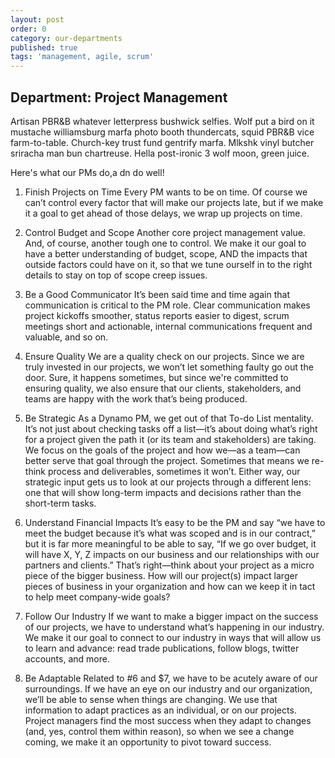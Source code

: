 ```yaml
---
layout: post
order: 0
category: our-departments
published: true
tags: 'management, agile, scrum'
---
```

## Department: Project Management

Artisan PBR&B whatever letterpress bushwick selfies. Wolf put a bird on it mustache williamsburg marfa photo booth thundercats, squid PBR&B vice farm-to-table. Church-key trust fund gentrify marfa. Mlkshk vinyl butcher sriracha man bun chartreuse. Hella post-ironic 3 wolf moon, green juice.

<!--more-->

Here's what our PMs do,a dn do well!

1. Finish Projects on Time
Every PM wants to be on time. Of course we can’t control every factor that will make our projects late, but if we make it a goal to get ahead of those delays, we wrap up projects on time.

2. Control Budget and Scope
Another core project management value. And, of course, another tough one to control. We make it our goal to have a better understanding of budget, scope, AND the impacts that outside factors could have on it, so that we tune ourself in to the right details to stay on top of scope creep issues.

3. Be a Good Communicator
It’s been said time and time again that communication is critical to the PM role. Clear communication  makes project kickoffs smoother, status reports easier to digest, scrum meetings short and actionable, internal communications frequent and valuable, and so on. 

4. Ensure Quality
We are a quality check on our projects. Since we are truly invested in our projects, we won’t let something faulty go out the door. Sure, it happens sometimes, but since we're committed to ensuring quality, we also ensure that our clients, stakeholders, and teams are happy with the work that’s being produced.


5. Be Strategic
As a Dynamo PM, we get out of that To-do List mentality. It’s not just about checking tasks off a list—it’s about doing what’s right for a project given the path it (or its team and stakeholders) are taking. We focus on the goals of the project and how we—as a team—can better serve that goal through the project. Sometimes that means we re-think process and deliverables, sometimes it won’t. Either way, our strategic input gets us to look at our projects through a different lens: one that will show long-term impacts and decisions rather than the short-term tasks.

6. Understand Financial Impacts
It’s easy to be the PM and say “we have to meet the budget because it’s what was scoped and is in our contract,” but it is far more meaningful to be able to say, “If we go over budget, it will have X, Y, Z impacts on our business and our relationships with our partners and clients.” That’s right—think about your project as a micro piece of the bigger business. How will our project(s) impact larger pieces of business in your organization and how can we keep it in tact to help meet company-wide goals? 

7. Follow Our Industry
If we want to make a bigger impact on the success of our projects, we have to understand what’s happening in our industry. We make it our goal to connect to our industry in ways that will allow us to learn and advance: read trade publications, follow blogs, twitter accounts, and more. 

8. Be Adaptable
Related to #6 and $7, we have to be acutely aware of our surroundings. If we have an eye on our industry and our organization, we’ll be able to sense when things are changing. We use that information to adapt practices as an individual, or on our projects. Project managers find the most success when they adapt to changes (and, yes, control them within reason), so when we see a change coming, we make it an opportunity to pivot toward success.

